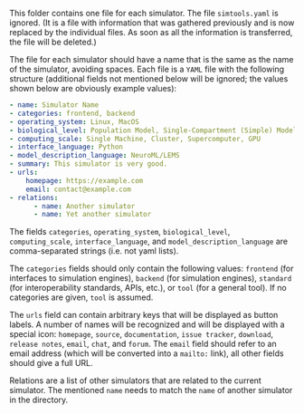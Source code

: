 This folder contains one file for each simulator. The file `simtools.yaml` is
ignored. (It is a file with information that was gathered previously and is now
replaced by the  individual files. As soon as all the information is
transferred, the file will be deleted.)

The file for each simulator should have a name that is the same as the name of
the simulator, avoiding spaces. Each file is a `YAML` file with the following
structure (additional fields not mentioned below will be ignored; the values
shown below are obviously example values):

```yaml
- name: Simulator Name
- categories: frontend, backend
- operating_system: Linux, MacOS
- biological_level: Population Model, Single-Compartment (Simple) Model, Single-Compartment (Complex) Model, Multi-Compartment Model
- computing_scale: Single Machine, Cluster, Supercomputer, GPU
- interface_language: Python
- model_description_language: NeuroML/LEMS
- summary: This simulator is very good.
- urls:
    homepage: https://example.com
    email: contact@example.com
- relations:
      - name: Another simulator
      - name: Yet another simulator
```
The fields `categories`, `operating_system`, `biological_level`, `computing_scale`,
`interface_language`, and `model_description_language` are comma-separated
strings (i.e. not yaml lists).

The `categories` fields should only contain the following values: `frontend` (for
interfaces to simulation engines), `backend` (for simulation engines), `standard`
(for interoperability standards, APIs, etc.), or `tool` (for a general tool). If no
categories are given, `tool` is assumed.

The `urls` field can contain arbitrary keys that will be displayed as button
labels. A  number of names will be recognized and will be displayed with a
special icon: `homepage`, `source`, `documentation`, `issue tracker`,
`download`, `release notes`, `email`, `chat`, and `forum`. The `email` field
should refer to  an email address (which will be converted into a `mailto:`
link), all other  fields should give a full URL.

Relations are a list of other simulators that are related to the current
simulator. The mentioned `name` needs to match the `name` of another simulator
in the directory.
